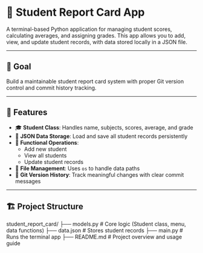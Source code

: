 # 📝 Student Report Card App

A terminal-based Python application for managing student scores, calculating averages, and assigning grades. This app allows you to add, view, and update student records, with data stored locally in a JSON file.

---

## 🎯 Goal

Build a maintainable student report card system with proper Git version control and commit history tracking.

---

## 🧩 Features

- 🎓 **Student Class**: Handles name, subjects, scores, average, and grade
- 💾 **JSON Data Storage**: Load and save all student records persistently
- 🔁 **Functional Operations**:
  - Add new student
  - View all students
  - Update student records
- 📁 **File Management**: Uses `os` to handle data paths
- 📌 **Git Version History**: Track meaningful changes with clear commit messages

---

## 🏗️ Project Structure

student_report_card/
├── models.py # Core logic (Student class, menu, data functions)
├── data.json # Stores student records
├── main.py # Runs the terminal app
├── README.md # Project overview and usage guide
